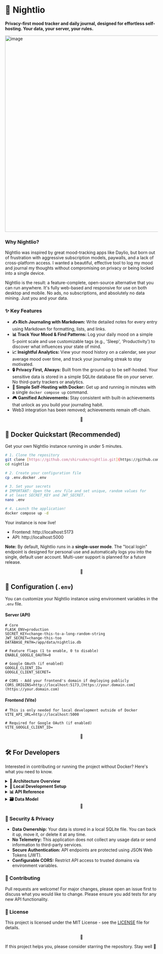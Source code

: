# 🌙 Nightlio

**Privacy-first mood tracker and daily journal, designed for effortless self-hosting. Your data, your server, your rules.**

<img width="1366" height="645" alt="image" src="https://github.com/user-attachments/assets/5699cd8c-a5df-4589-8aba-3d16d012a89a" />

### Why Nightlio?

Nightlio was inspired by great mood-tracking apps like Daylio, but born out of frustration with aggressive subscription models, paywalls, and a lack of cross-platform access. I wanted a beautiful, effective tool to log my mood and journal my thoughts without compromising on privacy or being locked into a single device.

Nightlio is the result: a feature-complete, open-source alternative that you can run anywhere. It's fully web-based and responsive for use on both desktop and mobile. No ads, no subscriptions, and absolutely no data mining. Just you and your data.

### ✨ Key Features

* **✍️ Rich Journaling with Markdown:** Write detailed notes for every entry using Markdown for formatting, lists, and links.
* **📊 Track Your Mood & Find Patterns:** Log your daily mood on a simple 5-point scale and use customizable tags (e.g., 'Sleep', 'Productivity') to discover what influences your state of mind.
* **📈 Insightful Analytics:** View your mood history on a calendar, see your average mood over time, and track your journaling streak to stay motivated.
* **🔒 Privacy First, Always:** Built from the ground up to be self-hosted. Your sensitive data is stored in a simple SQLite database file on *your* server. No third-party trackers or analytics.
* **🚀 Simple Self-Hosting with Docker:** Get up and running in minutes with a single `docker compose up` command.
* **🎮 Gamified Achievements:** Stay consistent with built-in achievements that unlock as you build your journaling habit.
* Web3 integration has been removed; achievements remain off-chain.

<div align="center">🌙</div>

## 🐳 Docker Quickstart (Recommended)

Get your own Nightlio instance running in under 5 minutes.

```bash
# 1. Clone the repository
git clone [https://github.com/shirsakm/nightlio.git](https://github.com/shirsakm/nightlio.git)
cd nightlio

# 2. Create your configuration file
cp .env.docker .env

# 3. Set your secrets
# IMPORTANT: Open the .env file and set unique, random values for
# at least SECRET_KEY and JWT_SECRET.
nano .env

# 4. Launch the application!
docker compose up -d
```

Your instance is now live!
* Frontend: http://localhost:5173
* API: http://localhost:5000

**Note:** By default, Nightlio runs in a **single-user mode**. The "local login" endpoint is designed for personal use and automatically logs you into the single, default user account. Multi-user support is planned for a future release.

<div align="center">🌙</div>

## 🔧 Configuration (`.env`)

You can customize your Nightlio instance using environment variables in the `.env` file.

#### Server (API)
```
# Core
FLASK_ENV=production
SECRET_KEY=change-this-to-a-long-random-string
JWT_SECRET=change-this-too
DATABASE_PATH=/app/data/nightlio.db

# Feature flags (1 to enable, 0 to disable)
ENABLE_GOOGLE_OAUTH=0

# Google OAuth (if enabled)
GOOGLE_CLIENT_ID=
GOOGLE_CLIENT_SECRET=

# CORS - Add your frontend's domain if deploying publicly
CORS_ORIGINS=http://localhost:5173,[https://your.domain.com](https://your.domain.com)
```

#### Frontend (Vite)
```
# This is only needed for local development outside of Docker
VITE_API_URL=http://localhost:5000

# Required for Google OAuth (if enabled)
VITE_GOOGLE_CLIENT_ID=
```

<div align="center">🌙</div>

## 🛠️ For Developers

Interested in contributing or running the project without Docker? Here's what you need to know.

<details>
<summary><strong>🧭 Architecture Overview</strong></summary>

* **Frontend:** React 19 + Vite, served by Nginx.
* **Backend:** Flask (Python) serving a JSON API.
* **Database:** SQLite, with auto-migrations on startup.
* **Authentication:** JWT-based. Supports a default local user and optional Google OAuth.
</details>

<details>
<summary><strong>🧪 Local Development Setup</strong></summary>

**Prerequisites:** Node.js v18+, Python v3.11+

```bash
# Install frontend dependencies
npm install

# Setup and activate backend virtual environment
cd api
python -m venv venv
source venv/bin/activate   # On Windows: venv\Scripts\activate
pip install -r requirements.txt
cd ..

# Run both servers concurrently
npm run dev # Starts Vite frontend dev server
npm run api:dev   # Starts Flask backend API server
```
The frontend will be available at `http://localhost:5173`.
</details>

<details>
<summary><strong>📊 API Reference</strong></summary>

All protected endpoints require an `Authorization: Bearer <jwt>` header unless otherwise noted.

**Auth**
* `POST /api/auth/local/login` → 200 { token, user }
* `POST /api/auth/google { token }` → 200 { token, user }
* `POST /api/auth/verify` → 200 { user }

**Config & Misc**
* `GET /api/config` → { enable_google_oauth }
* `GET /api/` → health payload
* `GET /api/time` → { time }

**Moods**
* `POST /api/mood { date, mood(1-5), content, time?, selected_options?: number[] }` → 201 { entry_id, new_achievements[] }
* `GET /api/moods[?start_date=YYYY-MM-DD&end_date=YYYY-MM-DD]` → list of entries
* `GET /api/mood/:id` → entry
* `PUT /api/mood/:id { mood?, content? }` → success
* `DELETE /api/mood/:id` → success
* `GET /api/mood/:id/selections` → options linked to the entry
* `GET /api/statistics` → { statistics, mood_distribution, current_streak }
* `GET /api/streak` → { current_streak, message }

**Groups & Options**
* `GET /api/groups` → [{ id, name, options: [{ id, name }] }]
* `POST /api/groups { name }` → { group_id }
* `POST /api/groups/:group_id/options { name }` → { option_id }
* `DELETE /api/groups/:group_id` → success
* `DELETE /api/options/:option_id` → success

**Achievements**
* `GET /api/achievements` → user achievements (with metadata)
* `POST /api/achievements/check` → { new_achievements, count }
	(NFT minting removed)

Web3 endpoints removed.

</details>

<details>
<summary><strong>🗃️ Data Model</strong></summary>

**Tables (SQLite):**
* `users`: id, google_id, email, name, avatar_url, ...
* `mood_entries`: id, user_id(FK), date, mood, content, ...
* `groups`: id, name
* `group_options`: id, group_id(FK), name
* `entry_selections`: entry_id(FK), option_id(FK)
* `achievements`: id, user_id(FK), achievement_type, earned_at, ...
</details>

<div align="center">🌙</div>

### 🔐 Security & Privacy

* **Data Ownership:** Your data is stored in a local SQLite file. You can back it up, move it, or delete it at any time.
* **No Telemetry:** This application does not collect any usage data or send information to third-party services.
* **Secure Authentication:** API endpoints are protected using JSON Web Tokens (JWT).
* **Configurable CORS:** Restrict API access to trusted domains via environment variables.

### 🤝 Contributing

Pull requests are welcome! For major changes, please open an issue first to discuss what you would like to change. Please ensure you add tests for any new API functionality.

### 📄 License

This project is licensed under the MIT License - see the [LICENSE](LICENSE) file for details.

<div align="center">🌙</div>

If this project helps you, please consider starring the repository. Stay well 💙
